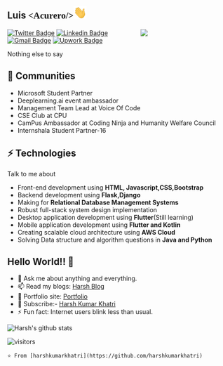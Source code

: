 <h2> Luis <span style="font-family: 'Lucida Console';">&lt;Acurero/&gt;</span><img src="https://raw.githubusercontent.com/ABSphreak/ABSphreak/master/gifs/Hi.gif" width="30px"></h2>

<img align='right' src='https://user-images.githubusercontent.com/5713670/87202985-820dcb80-c2b6-11ea-9f56-7ec461c497c3.gif' width='200"'>

[![Twitter Badge](https://img.shields.io/badge/-@_luismb-1ca0f1?style=flat-square&labelColor=1ca0f1&logo=twitter&logoColor=white&link=https://twitter.com/_luismb)](https://twitter.com/_luismb) [![Linkedin Badge](https://img.shields.io/badge/-luisacurero-blue?style=flat-square&logo=Linkedin&logoColor=white&link=https://www.linkedin.com/in/luis-acurero-620755139/)](https://www.linkedin.com/in/luis-acurero-620755139/)
[![Gmail Badge](https://img.shields.io/badge/-13luismb@gmail.com-c14438?style=flat-square&logo=Gmail&logoColor=white&link=mailto:mailharshkhatri@gmail.com)](mailto:13luismb@gmail.com) [![Upwork Badge](https://img.shields.io/badge/-Luis%20Acurero-brightgreen?style=flat-square&labelColor=brightgreen&logo=upwork&logoColor=white&link=https://www.upwork.com/freelancers/~0121f91f948b9accf3)](https://www.upwork.com/freelancers/~0121f91f948b9accf3)

Nothing else to say

## 👯 Communities

- Microsoft Student Partner
- Deeplearning.ai event ambassador
- Management Team Lead at Voice Of Code
- CSE Club at CPU
- CamPus Ambassador at Coding Ninja and Humanity Welfare Council
- Internshala Student Partner-16

## ⚡ Technologies

Talk to me about

- Front-end development using **HTML, Javascript,CSS,Bootstrap**
- Backend development using **Flask,Django**
- Making for **Relational Database Management Systems**
- Robust full-stack system design implementation
- Desktop application development using **Flutter**(Still learning)
- Mobile application development using **Flutter and Kotlin**
- Creating scalable cloud architecture using **AWS Cloud**
- Solving Data structure and algorithm questions in **Java and Python**

## Hello World!! 🤔

- 💬 Ask me about anything and everything.
- 📫 Read my blogs: [Harsh Blog](https://harshblog.xyz)
- 🎯 Portfolio site: [Portfolio](https://harshkumarkhatri.github.io/Portfolio-Site/index.html)
- 🔔 Subscribe:- [Harsh Kumar Khatri](https://www.youtube.com/channel/UCKNtMU9M559bmXxKoT6YeJw)
- ⚡ Fun fact: Internet users blink less than usual.

![Harsh's github stats](https://github-readme-stats.vercel.app/api?username=13luismb&hide=["issues"]&show_icons=true)

![visitors](https://visitor-badge.glitch.me/badge?page_id=13luismb.13luismb)

`⭐️ From [harshkumarkhatri](https://github.com/harshkumarkhatri)`
